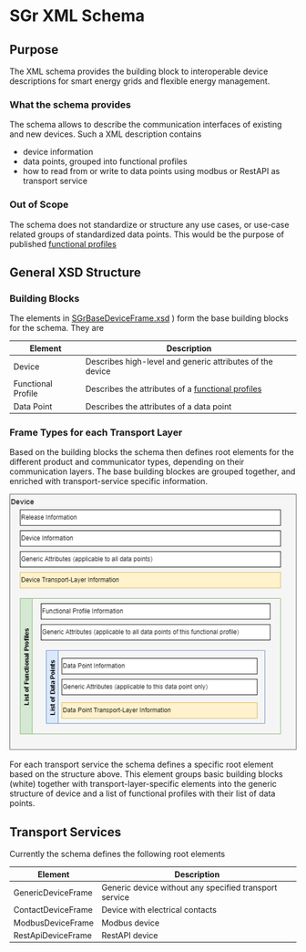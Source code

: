 # SGr XML Schema

## Purpose
The XML schema provides the building block to interoperable device descriptions for smart energy grids and flexible energy management.

### What the schema provides
The schema allows to describe the communication interfaces of existing and new devices. Such a XML description contains
- device information
- data points, grouped into functional profiles
- how to read from or write to data points using modbus or RestAPI as transport service

### Out of Scope
The schema does not standardize or structure any use cases, or use-case related groups of standardized data points. This would be
the purpose of published [functional profiles](functionalProfile.md)

## General XSD Structure

### Building Blocks
The  elements in [SGrBaseDeviceFrame.xsd](/SchemaDatabase/SGr/Generic/SGrBaseDeviceFrame.xsd) ) form the base building blocks for the schema. They are

| Element            | Description |
|--------------------|-------------|
| Device             | Describes high-level and generic attributes of the device |
| Functional Profile | Describes the attributes of a [functional profiles](functionalProfile.md) |
| Data Point         | Describes the attributes of a data point |

### Frame Types for each Transport Layer
Based on the building blocks the schema then defines root elements for the different product and communicator types, depending on their communication layers.
The base building blockes are grouped together, and enriched with transport-service specific information.

![Schema Entity Relation](SGrSchema.png)

For each transport service the schema defines a specific root element based on the structure above. This element groups basic building blocks (white) together
with transport-layer-specific elements into the generic structure of device and a list of functional profiles with their list of data points.

## Transport Services
Currently the schema defines the following root elements

| Element                  | Description |
|--------------------------|-------------|
| GenericDeviceFrame        | Generic device without any specified transport service |
| ContactDeviceFrame | Device with electrical contacts |
| ModbusDeviceFrame     | Modbus device  |
| RestApiDeviceFrame    | RestAPI device |